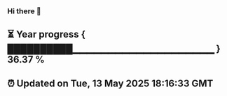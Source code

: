 ### Hi there 👋
⏳ Year progress { ██████████▁▁▁▁▁▁▁▁▁▁▁▁▁▁▁▁▁▁▁▁ } 36.37 %
---
⏰ Updated on Tue, 13 May 2025 18:16:33 GMT
---

